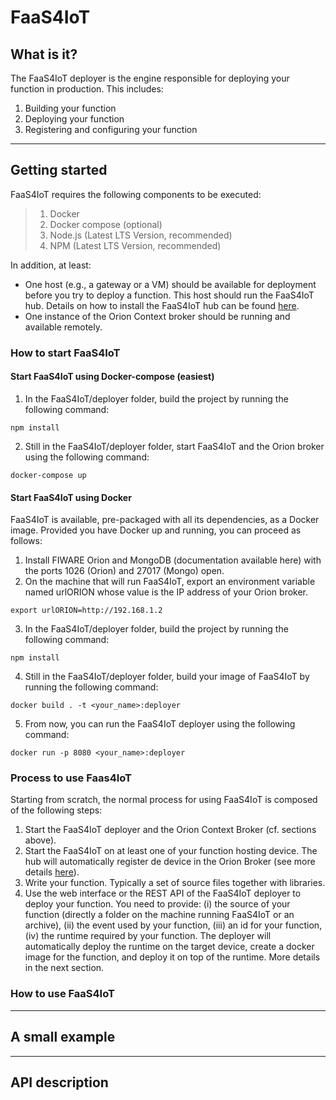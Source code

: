 # FaaS4IoT

## What is it?

The FaaS4IoT deployer is the engine responsible for deploying your function in production. This includes:
1. Building your function
2. Deploying your function
3. Registering and configuring your function

---

## Getting started

FaaS4IoT requires the following components to be executed:
> 1. Docker
> 2. Docker compose (optional)
> 3. Node.js (Latest LTS Version, recommended)
> 4. NPM (Latest LTS Version, recommended)

In addition, at least: 
* One host (e.g., a gateway or a VM) should be available for deployment before you try to deploy a function. This host should run the FaaS4IoT hub. Details on how to install the FaaS4IoT hub can be found [here](../hub).
* One instance of the Orion Context broker should be running and available remotely.

### How to start FaaS4IoT

#### Start FaaS4IoT using Docker-compose (easiest)
1. In the FaaS4IoT/deployer folder, build the project by running the following command:
```console
npm install
```
2. Still in the FaaS4IoT/deployer folder, start FaaS4IoT and the Orion broker using the following command:
```console
docker-compose up
```

#### Start FaaS4IoT using Docker

FaaS4IoT is available, pre-packaged with all its dependencies, as a Docker image. Provided you have Docker up and running, you can proceed as follows:
1. Install FIWARE Orion and MongoDB (documentation available here) with the ports 1026 (Orion) and 27017 (Mongo) open.
2. On the machine that will run FaaS4IoT, export an environment variable named urlORION whose value is the IP address of your Orion broker.
```console
export urlORION=http://192.168.1.2
```
3. In the FaaS4IoT/deployer folder, build the project by running the following command:
```console
npm install
```
4. Still in the FaaS4IoT/deployer folder, build your image of FaaS4IoT by running the following command:
```console
docker build . -t <your_name>:deployer
```
5. From now, you can run the FaaS4IoT deployer using the following command:
```console
docker run -p 8080 <your_name>:deployer
```

### Process to use Faas4IoT

Starting from scratch, the normal process for using FaaS4IoT is composed of the following steps:
1. Start the FaaS4IoT deployer and the Orion Context Broker (cf. sections above).
2. Start the FaaS4IoT on at least one of your function hosting device. The hub will automatically register de device in the Orion Broker (see more details [here](../hub)).
3. Write your function. Typically a set of source files together with libraries.
4. Use the web interface or the REST API of the FaaS4IoT deployer to deploy your function. You need to provide: (i) the source of your function (directly a folder on the machine running FaaS4IoT or an archive), (ii) the event used by your function, (iii) an id for your function, (iv) the runtime required by your function. The deployer will automatically deploy the runtime on the target device, create a docker image for the function, and deploy it on top of the runtime. More details in the next section.


### How to use FaaS4IoT



---

## A small example

---

## API description
